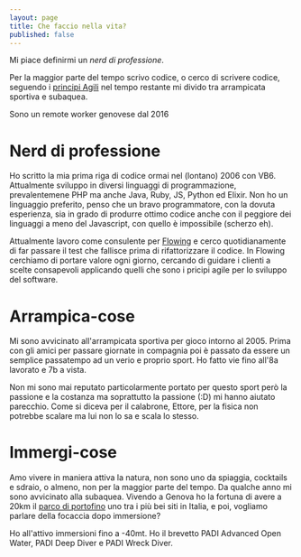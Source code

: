 ```yaml
---
layout: page
title: Che faccio nella vita?
published: false
---
```

Mi piace definirmi un _nerd di professione_.

Per la maggior parte del tempo scrivo codice, o cerco di scrivere codice, seguendo i [principi Agili](https://agilemanifesto.org/) nel tempo restante mi divido tra arrampicata sportiva e subaquea.

Sono un remote worker genovese dal 2016

# Nerd di professione
Ho scritto la mia prima riga di codice ormai nel (lontano) 2006 con VB6. Attualmente sviluppo in diversi linguaggi di programmazione, prevalentemene PHP ma anche Java, Ruby, JS, Python ed Elixir. Non ho un linguaggio preferito, penso che un bravo programmatore, con la dovuta esperienza, sia in grado di produrre ottimo codice anche con il peggiore dei linguaggi a meno del Javascript, con quello è impossibile (scherzo eh).

Attualmente lavoro come consulente per [Flowing](http://flowing.it) e cerco quotidianamente di far passare il test che fallisce prima di rifattorizzare il codice. In Flowing cerchiamo di portare valore ogni giorno, cercando di guidare i clienti a scelte consapevoli applicando quelli che sono i pricipi agile per lo sviluppo del software.

# Arrampica-cose
Mi sono avvicinato all'arrampicata sportiva per gioco intorno al 2005. Prima con gli amici per passare giornate in compagnia poi è passato da essere un semplice passatempo ad un verio e proprio sport. Ho fatto vie fino all'8a lavorato e 7b a vista. 

Non mi sono mai reputato particolarmente portato per questo sport però la passione e la costanza ma soprattutto la passione (:D) mi hanno aiutato parecchio. Come si diceva per il calabrone, Ettore, per la fisica non potrebbe scalare ma lui non lo sa e scala lo stesso.

# Immergi-cose
Amo vivere in maniera attiva la natura, non sono uno da spiaggia, cocktails e sdraio, o almeno, non per la maggior parte del tempo. Da qualche anno mi sono avvicinato alla subaquea. Vivendo a Genova ho la fortuna di avere a 20km il [parco di portofino](http://www.portofinoamp.it/subacquea/i-siti-di-immersione-dellarea-marina-protetta) uno tra i più bei siti in Italia, e poi, vogliamo parlare della focaccia dopo immersione?

Ho all'attivo immersioni fino a -40mt. Ho il brevetto PADI Advanced Open Water, PADI Deep Diver e PADI Wreck Diver.